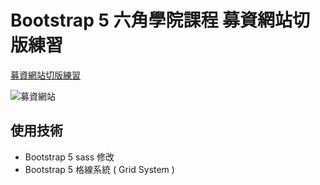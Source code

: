 # Bootstrap 5 六角學院課程 募資網站切版練習

[募資網站切版練習](https://ching-code.github.io/crowding-website/)

![募資網站](https://lh3.googleusercontent.com/u/0/drive-viewer/AK7aPaBpeIz9Jy2-OFjKLZcg_TyUQfpHANxz6KAvNFr9oXYh9HrTN1AciJaOlvJqtXefGbw-v9AVXFD2LoZ_wP0y0OKBImyAtA=w1865-h970)

## 使用技術

-   Bootstrap 5 sass 修改
-   Bootstrap 5 格線系統 ( Grid System )
